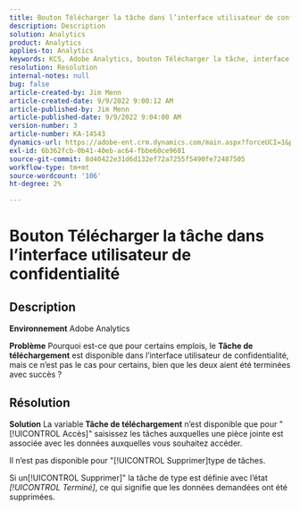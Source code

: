 ```yaml
---
title: Bouton Télécharger la tâche dans l’interface utilisateur de confidentialité
description: Description
solution: Analytics
product: Analytics
applies-to: Analytics
keywords: KCS, Adobe Analytics, bouton Télécharger la tâche, interface utilisateur de confidentialité
resolution: Resolution
internal-notes: null
bug: false
article-created-by: Jim Menn
article-created-date: 9/9/2022 9:00:12 AM
article-published-by: Jim Menn
article-published-date: 9/9/2022 9:04:00 AM
version-number: 3
article-number: KA-14543
dynamics-url: https://adobe-ent.crm.dynamics.com/main.aspx?forceUCI=1&pagetype=entityrecord&etn=knowledgearticle&id=df343ccf-1d30-ed11-9db1-0022480866ad
exl-id: 6b362fcb-0b41-40eb-ac64-fbbe60ce9681
source-git-commit: 8d40422e31d6d132ef72a7255f5490fe72487505
workflow-type: tm+mt
source-wordcount: '106'
ht-degree: 2%

---
```


# Bouton Télécharger la tâche dans l’interface utilisateur de confidentialité

## Description


<b>Environnement</b>
Adobe Analytics

<b>Problème</b>
Pourquoi est-ce que pour certains emplois, le <b>Tâche de téléchargement</b> est disponible dans l’interface utilisateur de confidentialité, mais ce n’est pas le cas pour certains, bien que les deux aient été terminées avec succès ?


## Résolution


<b>Solution</b>
La variable<b> Tâche de téléchargement</b> n’est disponible que pour &quot;[!UICONTROL Accès]&quot; saisissez les tâches auxquelles une pièce jointe est associée avec les données auxquelles vous souhaitez accéder.

Il n’est pas disponible pour &quot;[!UICONTROL Supprimer]type de tâches.

Si un[!UICONTROL Supprimer]&quot; la tâche de type est définie avec l’état *[!UICONTROL Terminé]*, ce qui signifie que les données demandées ont été supprimées.
